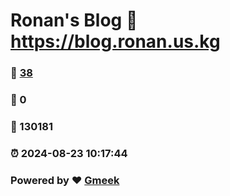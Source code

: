 # Ronan's Blog :link: https://blog.ronan.us.kg 
### :page_facing_up: [38](https://blog.ronan.us.kg/tag.html) 
### :speech_balloon: 0 
### :hibiscus: 130181 
### :alarm_clock: 2024-08-23 10:17:44 
### Powered by :heart: [Gmeek](https://github.com/Meekdai/Gmeek)
